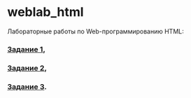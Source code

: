 # weblab_html
Лабораторные работы по Web-программированию HTML:
### [Задание 1](1.html), 
### [Задание 2](2.html), 
### [Задание 3](3.html).
